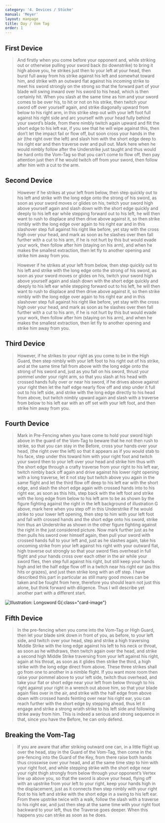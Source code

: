 ```yaml
---
category: '4. Devices / Stücke'
manual: 'Meyer'
layout: manpage
title: Day / Vom Tag
order: 1
---
```


## First Device

> And firstly when you come before your opponent and, while striking out or otherwise pulling your sword back (to downstrike) to bring it high above you, he strikes just then to your left at your head, then burst full away from his strike against his left and somewhat toward him, and strike with an outward flat against his incoming strike to meet his sword strongly on the strong so that the forward part of your blade will swing inward over his sword to his head, which is then certainly hit. When you slash at the same time as him and your sword comes to be over his, to hit or not on his strike, then twitch your sword off over yourself again, and strike diagonally upward from below to his right arm, in this strike step out with your left foot full against his right side and arc yourself with your head fully behind your sword’s blade, from there nimbly twitch again upward and flit the short edge to his left ear, if you see that he will wipe against this, then don’t let the impact fail or flow off, but soon cross your hands in the air (the right over the left) and slash him with the short edge deep to his right ear and then traverse over and pull out. Mark here when he would nimbly follow after the Understrike just taught and thus would be hard onto the Vom-Tag so that you can’t come to flow off, then pay attention just then if he would twitch off from your sword, then follow after him with a cut to the arm.

## Second Device

> However if he strikes at your left from below, then step quickly out to his left and strike with the long edge onto the strong of his sword, as soon as your sword moves or glides on his, twitch your sword high above yourself again and slash down with the short edge quickly and deeply to his left ear while stepping forward out to his left, he will then want to rush to displace and then drive above against it, so then strike nimbly with the long edge over again to his right ear and in this slashover step full against his right like before, yet stay with the cross high over your head, and mark as soon as he slashes over then fall further with a cut to his arm, if he is not hurt by this but would evade your work, then follow after him (staying on his arm), and when he makes the smallest extraction, then let fly to another opening and strike him away from you.

> However if he strikes at your left from below, then step quickly out to his left and strike with the long edge onto the strong of his sword, as soon as your sword moves or glides on his, twitch your sword high above yourself again and slash down with the short edge quickly and deeply to his left ear while stepping forward out to his left, he will then want to rush to displace and then drive above against it, so then strike nimbly with the long edge over again to his right ear and in this slashover step full against his right like before, yet stay with the cross high over your head, and mark as soon as he slashes over then fall further with a cut to his arm, if he is not hurt by this but would evade your work, then follow after him (staying on his arm), and when he makes the smallest extraction, then let fly to another opening and strike him away from you.

## Third Device

> However, if he strikes to your right as you come to be in the High Guard, then step nimbly with your left foot to his right out of his strike, and at the same time fall from above with the long edge onto the strong of his sword and, just as you fall on his sword, thrust your pommel under your right arm, so that you slash at his head with crossed hands fully over or near his sword, if he drives above against your right then let the half edge nearly flow off and step under it full out to his left side, and strike with the long edge directly to his head from above, but twitch nimbly upward again and slash with a traverse from below to his left ear with an off set with your left foot, and then strike him away from you.

## Fourth Device

> Mark in Pre-Fencing when you have come to hold your sword high above in the guard of the Vom-Tag to beware that he not then rush to strike, so that you can stay in the Before, cross your hands over your head, (the right over the left) so that it appears as if you would stab to his face, step under this toward him with your right foot and twitch your sword then to your left over your head and strike him thus with the short edge through a crafty traverse from your right to his left ear, twitch nimbly back off again and drive against his lower right opening with a long traverse, let it not stay but twitch above you again in the same flight and let the third flow off deep to his left ear with the short edge, and slash the short edge again with crossed hands into to his right ear, as soon as this hits, step back with the left foot and strike with the long edge from below to his left arm to be as shown by the figure fighting against the right in the left background of illustration G above, mark here when you step off in this Understrike if he would strike to your lower left opening, then step to him with your left foot and fall with crossed hands and the short edge onto his sword, strike him thus an Understrike as shown in the other figure fighting against the right in the just considered picture. Now mark further just as he then pulls his sword over himself again, then pull your sword with crossed hands full to your left and, just as he slashes again, take his oncoming strike from your left against his right with your outward flat, high traverse out strongly so that your sword flies overhead in full flight and your hands cross over each other in the air while your sword flies, then step full against his right, but still keep your hands high and let the half edge flow off in a twitch near his right ear (as this hits or grazes), and just then strike long with an off step. I have described this part in particular as still many good moves can be taken and be fought from here, therefore you should learn not just this alone, but think forward with diligence. Thus I will describe yet another part with a different start.

![Illustration: Longsword G](/manuals/meyer/images/Meyer_1570_Longsword_G.jpg){:class="card-image"}

## Fifth Device

> In the pre-fencing when you come into the Vom-Tag or High Guard, then let your blade sink down in front of you, as before, to your left side, and twitch over your head, step and strike a high traversing Middle Strike with the long edge against his left to his neck or throat, as soon as he withdraws, then twitch again over the head, and strike a second high Middle Strike traversing from your left against his right, again at his throat, as soon as it glides then strike the third, a high strike with the long edge direct from above. These three strikes shall go from one to another in a nimble flight. If you want more room then raise your pommel above to your left side, twitch thus overhead, and take your flat or short edge near your left from below through to his right against your right in a wrench out above him, so that your blade again flies over in the air, and strike with the half edge from above down with crossed hands feinting over near his right ear, you can reach further with the short edge by stepping ahead, thus let it engage and strike a strong wrath strike to his left side and following strike away from him. This is indeed a serious and strong sequence in that, since you have the Before, he can only defend.

## Breaking the Vom-Tag

> If you are aware that after striking outward one can, in a little flight up over the head, stay in the Guard of the Vom-Tag, then come in the pre-fencing into the Guard of the Key, from there raise both hands thus crosswise over your head, and at the same time step to him with your right foot, and while stepping strike with the short edge near your right thigh strongly from below through your opponent’s Vertex line up above you, so that the sword is above your head, flying off with an upstrike from your left to your right, keep your hands high in the displacement, just as it connects then step nimbly with your right foot to his left and strike with the short edge in a swing to his left ear. From there upstrike twice with a walk, follow the slash with a traverse to his right ear, and just then step at the same time with your right foot backward to your left, thus the Traverse goes deeper. When this happens you can strike as soon as he does.